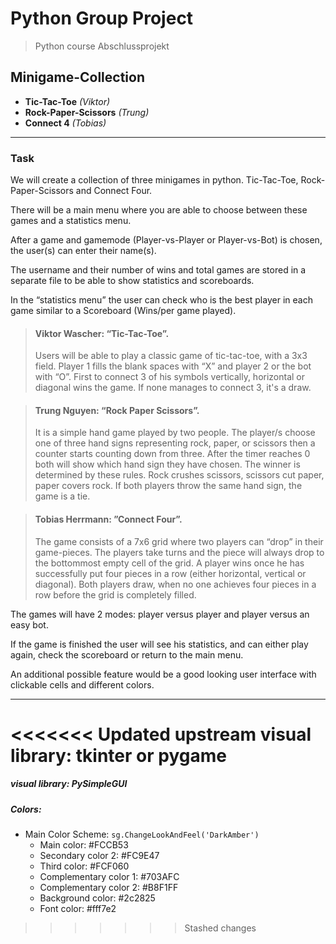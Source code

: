 # Python Group Project
> Python course Abschlussprojekt
## Minigame-Collection
- **Tic-Tac-Toe** _(Viktor)_
- **Rock-Paper-Scissors** _(Trung)_
- **Connect 4** _(Tobias)_
___
### Task
We will create a collection of three minigames in python. Tic-Tac-Toe, Rock-Paper-Scissors
and Connect Four.

There will be a main menu where you are able to choose between these games and a
statistics menu.

After a game and gamemode (Player-vs-Player or Player-vs-Bot) is chosen, the user(s) can
enter their name(s).

The username and their number of wins and total games are stored in a
separate file to be able to show statistics and scoreboards.

In the “statistics menu” the user can check who is the best player in each game similar to a
Scoreboard (Wins/per game played).

>#### Viktor Wascher: “Tic-Tac-Toe”.
>Users will be able to play a classic game of tic-tac-toe, with a 3x3 field.
Player 1 fills the blank spaces with “X” and player 2 or the bot with “O”. First to connect 3 of
his symbols vertically, horizontal or diagonal wins the game.
If none manages to connect 3, it's a draw.

>#### Trung Nguyen: “Rock Paper Scissors”.
>It is a simple hand game played by two people.
The player/s choose one of three hand signs representing rock, paper, or scissors then a
counter starts counting down from three. After the timer reaches 0 both will show which hand
sign they have chosen.
The winner is determined by these rules.
Rock crushes scissors, scissors cut paper, paper covers rock.
If both players throw the same hand sign, the game is a tie.

>#### Tobias Herrmann: ”Connect Four”.
>The game consists of a 7x6 grid where two players can “drop” in their game-pieces. The
players take turns and the piece will always drop to the bottommost empty cell of the grid. A
player wins once he has successfully put four pieces in a row (either horizontal, vertical or
diagonal). Both players draw, when no one achieves four pieces in a row before the grid is
completely filled.

The games will have 2 modes: player versus player and player versus an easy bot.

If the game is finished the user will see his statistics, and can either play again, check the
scoreboard or return to the main menu.

An additional possible feature would be a good looking user interface with clickable cells and
different colors.
___
<<<<<<< Updated upstream
visual library: tkinter or pygame
=======
##### visual library: **PySimpleGUI**

##### Colors:
- Main Color Scheme: ```sg.ChangeLookAndFeel('DarkAmber')```
  - Main color: #FCCB53
  - Secondary color 2: #FC9E47
  - Third color: #FCF060
  - Complementary color 1: #703AFC
  - Complementary color 2: #B8F1FF
  - Background color: #2c2825
  - Font color: #fff7e2
  
>>>>>>> Stashed changes

